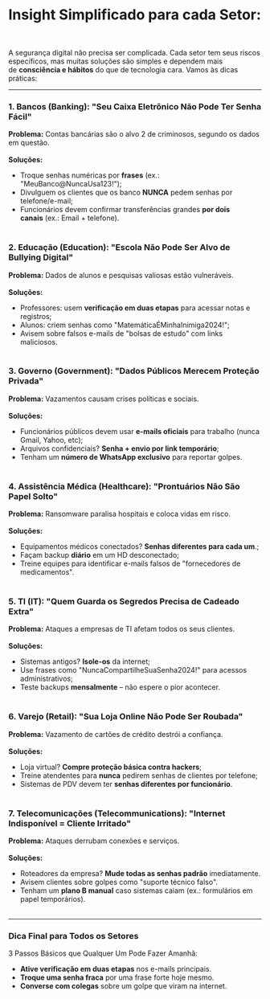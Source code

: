 # Insight Simplificado para cada Setor:
<br>

A segurança digital não precisa ser complicada. Cada setor tem seus riscos específicos, mas muitas soluções são simples e dependem mais de **consciência e hábitos** do que de tecnologia cara. Vamos às dicas práticas:

---

### **1. Bancos (Banking):** "Seu Caixa Eletrônico Não Pode Ter Senha Fácil"

**Problema:** Contas bancárias são o alvo 2 de criminosos, segundo os dados em questão.<br><br>
**Soluções:**

- Troque senhas numéricas por **frases** (ex.: "MeuBanco@NuncaUsa123!");
- Divulguem os clientes que os banco **NUNCA** pedem senhas por telefone/e-mail;
- Funcionários devem confirmar transferências grandes **por dois canais** (ex.: Email + telefone).
<br><br>
### **2. Educação (Education):** "Escola Não Pode Ser Alvo de Bullying Digital"

**Problema:** Dados de alunos e pesquisas valiosas estão vulneráveis.<br><br>
**Soluções:**

- Professores: usem **verificação em duas etapas** para acessar notas e registros;
- Alunos: criem senhas como "MatemáticaÉMinhaInimiga2024!";
- Avisem sobre falsos e-mails de "bolsas de estudo" com links maliciosos.
<br><br>
### **3. Governo (Government):** "Dados Públicos Merecem Proteção Privada"

**Problema:** Vazamentos causam crises políticas e sociais.<br><br>
**Soluções:**

- Funcionários públicos devem usar **e-mails oficiais** para trabalho (nunca Gmail, Yahoo, etc);
- Arquivos confidenciais? **Senha + envio por link temporário**;
- Tenham um **número de WhatsApp exclusivo** para reportar golpes.
<br><br>
### **4. Assistência Médica (Healthcare):** "Prontuários Não São Papel Solto"

**Problema:** Ransomware paralisa hospitais e coloca vidas em risco.<br><br>
**Soluções:**

- Equipamentos médicos conectados? **Senhas diferentes para cada um**.;
- Façam backup **diário** em um HD desconectado;
- Treine equipes para identificar e-mails falsos de "fornecedores de medicamentos".
<br><br>
### **5. TI (IT):** "Quem Guarda os Segredos Precisa de Cadeado Extra"

**Problema:** Ataques a empresas de TI afetam todos os seus clientes.<br><br>
**Soluções:**

- Sistemas antigos? **Isole-os** da internet;
- Use frases como "NuncaCompartilheSuaSenha2024!" para acessos administrativos;
- Teste backups **mensalmente** – não espere o pior acontecer.
<br><br>
### **6. Varejo (Retail):** "Sua Loja Online Não Pode Ser Roubada"

**Problema:** Vazamento de cartões de crédito destrói a confiança.<br><br>
**Soluções:**

- Loja virtual? **Compre proteção básica contra hackers**;
- Treine atendentes para **nunca** pedirem senhas de clientes por telefone;
- Sistemas de PDV devem ter **senhas diferentes por funcionário**.
<br><br>
### **7. Telecomunicações (Telecommunications):** "Internet Indisponível = Cliente Irritado"

**Problema:** Ataques derrubam conexões e serviços.<br><br>
**Soluções:**

- Roteadores da empresa? **Mude todas as senhas padrão** imediatamente.
- Avisem clientes sobre golpes como "suporte técnico falso".
- Tenham um **plano B manual** caso sistemas caiam (ex.: formulários em papel temporários).
<br><br>
---

### **Dica Final para Todos os Setores**

3 Passos Básicos que Qualquer Um Pode Fazer Amanhã:

- **Ative verificação em duas etapas** nos e-mails principais.
- **Troque uma senha fraca** por uma frase forte hoje mesmo.
- **Converse com colegas** sobre um golpe que viram na internet.

